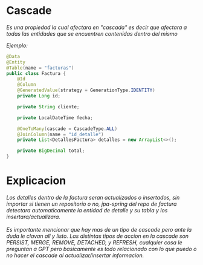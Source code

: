 # Cascade

<p>
    <em>Es una propiedad la cual afectara en "cascada" es decir que afectara a todas las entidades que se encuentren contenidas dentro del mismo</em>
</p>
<em>Ejemplo:</em>

```java
@Data
@Entity
@Table(name = "facturas")
public class Factura {
    @Id
    @Column
    @GeneratedValue(strategy = GenerationType.IDENTITY)
    private Long id;

    private String cliente;

    private LocalDateTime fecha;

    @OneToMany(cascade = CascadeType.ALL)
    @JoinColumn(name = "id_detalle")
    private List<DetallesFactura> detalles = new ArrayList<>();

    private BigDecimal total;
}

```

# Explicacion
<em>Los detalles dentro de la factura seran actualizados o insertados, sin importar si tienen un repositorio o no, jpa-spring del repo de factura detectara automaticamente la entidad de detalle y su tabla y los insertara/actualizara.</em>
<br>
<br>
<em>Es importante mencionar que hay mas de un tipo de cascade pero ante la duda le clavan all y listo. Las distintas tipos de accion en la cascade son PERSIST, MERGE, REMOVE, DETACHED, y REFRESH, cualquier cosa le preguntan a GPT pero basicamente es todo relacionado con lo que puedo o no hacer el cascade al actualizar/insertar informacion.</em>